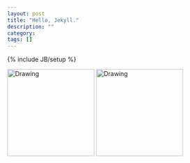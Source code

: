 ```yaml
---
layout: post
title: "Hello, Jekyll."
description: ""
category: 
tags: []
---
```

{% include JB/setup %}

<img src="http://jekyllrb.com/img/logo-2x.png" alt="Drawing" style="height: 200px;"/>
<img src="https://github.global.ssl.fastly.net/images/modules/logos_page/Octocat.png" alt="Drawing" style="height: 200px;"/>


